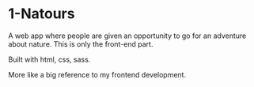 # 1-Natours
A web app where people are given an opportunity to go for an adventure about nature. This is only the front-end part.

Built with html, css, sass.

More like a big reference to my frontend development.